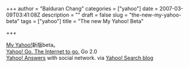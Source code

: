 +++
author = "Balduran Chang"
categories = ["yahoo"]
date = 2007-03-09T03:41:08Z
description = ""
draft = false
slug = "the-new-my-yahoo-beta"
tags = ["yahoo"]
title = "The new My Yahoo! Beta"

+++


[My Yahoo!](http://cm.my.yahoo.com/upgrade "My Yahoo!")新版beta。  
[Yahoo! Go. The Internet to go.](http://mobile.yahoo.com/go "Yahoo! Go. The Internet to go.") Go 2.0  
[Yahoo! Answers](http://answers.yahoo.com/ "Yahoo! Answers - Home") with social network. via [Yahoo! Search blog](http://www.ysearchblog.com/archives/000423.html "Yahoo! Search blog: Who’s in your knowledge network?")

